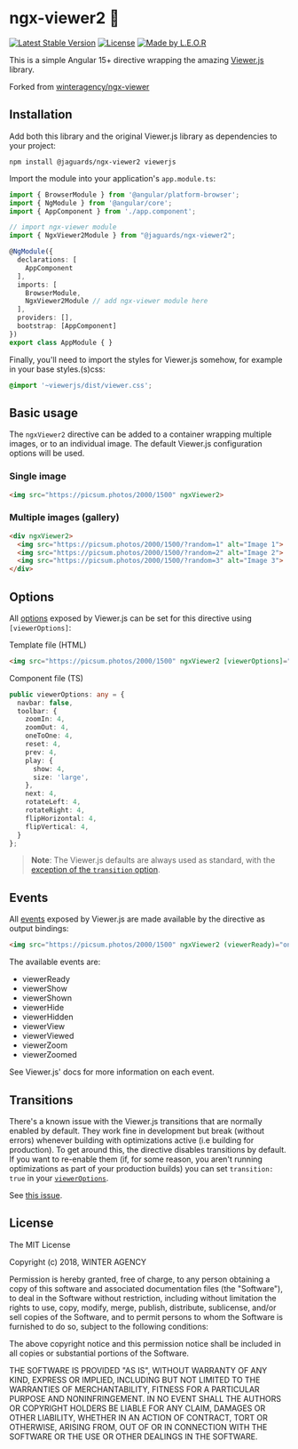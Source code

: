 # ngx-viewer2 :mag_right:

[![Latest Stable Version](https://img.shields.io/npm/v/@jaguards/ngx-viewer2.svg)](https://www.npmjs.com/package/@jaguards/ngx-viewer2)
[![License](https://img.shields.io/github/license/winteragency/ngx-viewer.svg)](https://github.com/LeninOchoa/ngx-viewer2) 
[![Made by L.E.O.R](https://img.shields.io/badge/Made%20by-L.E.O.R.-green)](https://synios.de)

This is a simple Angular 15+ directive wrapping the amazing [Viewer.js](https://fengyuanchen.github.io/viewerjs/) library.

Forked from [winteragency/ngx-viewer](https://github.com/winteragency/ngx-viewer)

## Installation

Add both this library and the original Viewer.js library as dependencies to your project:

`npm install @jaguards/ngx-viewer2 viewerjs`

Import the module into your application's `app.module.ts`:

```typescript
import { BrowserModule } from '@angular/platform-browser';
import { NgModule } from '@angular/core';
import { AppComponent } from './app.component';

// import ngx-viewer module
import { NgxViewer2Module } from "@jaguards/ngx-viewer2";

@NgModule({
  declarations: [
    AppComponent
  ],
  imports: [
    BrowserModule,
    NgxViewer2Module // add ngx-viewer module here
  ],
  providers: [],
  bootstrap: [AppComponent]
})
export class AppModule { }
```

Finally, you'll need to import the styles for Viewer.js somehow, for example in your base styles.(s)css:

```css
@import '~viewerjs/dist/viewer.css';
```

## Basic usage

The `ngxViewer2` directive can be added to a container wrapping multiple images, or to an individual image. The default Viewer.js configuration options will be used.

### Single image

```html
<img src="https://picsum.photos/2000/1500" ngxViewer2>
```

### Multiple images (gallery)

```html
<div ngxViewer2>
  <img src="https://picsum.photos/2000/1500/?random=1" alt="Image 1">
  <img src="https://picsum.photos/2000/1500/?random=2" alt="Image 2">
  <img src="https://picsum.photos/2000/1500/?random=3" alt="Image 3">
</div>
```

## Options

All [options](https://github.com/fengyuanchen/viewerjs#options) exposed by Viewer.js can be set for this directive using `[viewerOptions]`:

Template file (HTML)
```html
<img src="https://picsum.photos/2000/1500" ngxViewer2 [viewerOptions]="viewerOptions">
```

Component file (TS)
```typescript
public viewerOptions: any = {
  navbar: false,
  toolbar: {
    zoomIn: 4,
    zoomOut: 4,
    oneToOne: 4,
    reset: 4,
    prev: 4,
    play: {
      show: 4,
      size: 'large',
    },
    next: 4,
    rotateLeft: 4,
    rotateRight: 4,
    flipHorizontal: 4,
    flipVertical: 4,
  }
};
```

> **Note**: The Viewer.js defaults are always used as standard, with the [exception of the `transition` option](#transitions).

## Events

All [events](https://github.com/fengyuanchen/viewerjs#events) exposed by Viewer.js are made available by the directive as output bindings:

```html
<img src="https://picsum.photos/2000/1500" ngxViewer2 (viewerReady)="onViewerReady($event)">
```

The available events are:
* viewerReady
* viewerShow
* viewerShown
* viewerHide
* viewerHidden
* viewerView
* viewerViewed
* viewerZoom
* viewerZoomed

See Viewer.js' docs for more information on each event.

## Transitions

There's a known issue with the Viewer.js transitions that are normally enabled by default. They work fine in development but break (without errors) whenever building with optimizations active (i.e building for production). To get around this, the directive disables transitions by default. If you want to re-enable them (if, for some reason, you aren't running optimizations as part of your production builds) you can set `transition: true` in your [`viewerOptions`](#options).

See [this issue](https://github.com/LeninOchoa/ngx-viewer2/issues/1).

## License

The MIT License

Copyright (c) 2018, WINTER AGENCY

Permission is hereby granted, free of charge, to any person obtaining a copy of this software and associated documentation files (the "Software"), to deal in the Software without restriction, including without limitation the rights to use, copy, modify, merge, publish, distribute, sublicense, and/or sell copies of the Software, and to permit persons to whom the Software is furnished to do so, subject to the following conditions:

The above copyright notice and this permission notice shall be included in all copies or substantial portions of the Software.

THE SOFTWARE IS PROVIDED "AS IS", WITHOUT WARRANTY OF ANY KIND, EXPRESS OR IMPLIED, INCLUDING BUT NOT LIMITED TO THE WARRANTIES OF MERCHANTABILITY, FITNESS FOR A PARTICULAR PURPOSE AND NONINFRINGEMENT. IN NO EVENT SHALL THE AUTHORS OR COPYRIGHT HOLDERS BE LIABLE FOR ANY CLAIM, DAMAGES OR OTHER LIABILITY, WHETHER IN AN ACTION OF CONTRACT, TORT OR OTHERWISE, ARISING FROM, OUT OF OR IN CONNECTION WITH THE SOFTWARE OR THE USE OR OTHER DEALINGS IN THE SOFTWARE.
